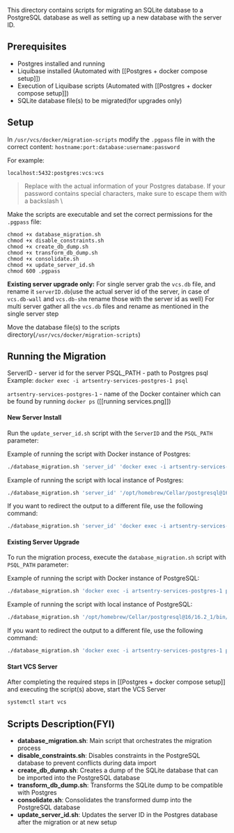 
This directory contains scripts for migrating an SQLite database to a PostgreSQL database as well as setting up a new database with the server ID.

## Prerequisites

- Postgres installed and running
- Liquibase installed (Automated with [[Postgres + docker compose setup]])
- Execution of Liquibase scripts (Automated with [[Postgres + docker compose setup]])
- SQLite database file(s) to be migrated(for upgrades only)

## Setup

In `/usr/vcs/docker/migration-scripts` modify the `.pgpass` file in with the correct content: `hostname:port:database:username:password`

For example:
```
localhost:5432:postgres:vcs:vcs
```

   >Replace with the actual information of your Postgres database. If your password contains special characters, make sure to escape them with a backslash \\

Make the scripts are executable and set the correct permissions for the `.pgpass` file:
```
chmod +x database_migration.sh
chmod +x disable_constraints.sh
chmod +x create_db_dump.sh
chmod +x transform_db_dump.sh
chmod +x consolidate.sh
chmod +x update_server_id.sh
chmod 600 .pgpass
```

**Existing server upgrade only:**
For single server grab the `vcs.db` file, and rename it `serverID.db`(use the actual server id of the server, in case of `vcs.db-wall` and `vcs.db-shm` rename those with the server id as well)
For multi server gather all the `vcs.db` files and rename as mentioned in the single server step

Move the database file(s) to the scripts directory(`/usr/vcs/docker/migration-scripts`)

## Running the Migration

ServerID - server id for the server
PSQL_PATH - path to Postgres psql
Example: `docker exec -i artsentry-services-postgres-1 psql`

`artsentry-services-postgres-1` - name of the Docker container which can be found by running `docker ps` ([[running services.png]])

#### New Server Install

Run the `update_server_id.sh` script with the `ServerID` and the `PSQL_PATH` parameter:

Example of running the script with Docker instance of Postgres:

```bash
./database_migration.sh 'server_id' 'docker exec -i artsentry-services-postgres-1 psql'
```

Example of running the script with local instance of Postgres:

```bash
./database_migration.sh 'server_id' '/opt/homebrew/Cellar/postgresql@16/16.2_1/bin/psql'
```

If you want to redirect the output to a different file, use the following command:

```bash
./database_migration.sh 'server_id' 'docker exec -i artsentry-services-postgres-1 psql' > migration.log
```

#### Existing Server Upgrade

To run the migration process, execute the `database_migration.sh` script with `PSQL_PATH` parameter:

Example of running the script with Docker instance of PostgreSQL:

```bash
./database_migration.sh 'docker exec -i artsentry-services-postgres-1 psql'
```

Example of running the script with local instance of PostgreSQL:

```bash
./database_migration.sh '/opt/homebrew/Cellar/postgresql@16/16.2_1/bin/psql'
```

If you want to redirect the output to a different file, use the following command:

```bash
./database_migration.sh 'docker exec -i artsentry-services-postgres-1 psql' > migration.log
```

#### Start VCS Server 
After completing the required steps in [[Postgres + docker compose setup]] and executing the script(s) above, start the VCS Server

```bash
systemctl start vcs
```


## Scripts Description(FYI)

- **database_migration.sh**: Main script that orchestrates the migration process
- **disable_constraints.sh**: Disables constraints in the PostgreSQL database to prevent conflicts during data import
- **create_db_dump.sh**: Creates a dump of the SQLite database that can be imported into the PostgreSQL database
- **transform_db_dump.sh**: Transforms the SQLite dump to be compatible with Postgres
- **consolidate.sh**: Consolidates the transformed dump into the PostgreSQL database
- **update_server_id.sh**: Updates the server ID in the Postgres database after the migration or at new setup
